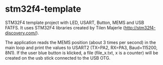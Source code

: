 # stm32f4-template
STM32F4 template project with LED, USART, Button, MEMS and USB FATFS. It uses STM32F4 libraries created by Tilen Majerle (http://stm32f4-discovery.com/).

The application reads the MEMS position (about 3 times per second) in the main loop and print the values to USART2 
(TX=PA2, RX=PA3, Baud=115200, 8N1). If the user blue button is klicked, a file (file_x.txt, x is a counter) will be created on the usb stick connected to the USB OTG.
